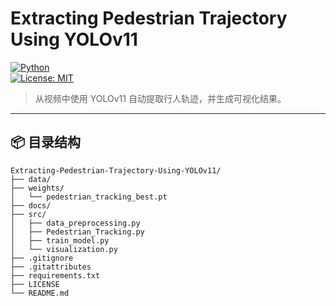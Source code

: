 # Extracting Pedestrian Trajectory Using YOLOv11

[![Python](https://img.shields.io/badge/python-3.8%2B-blue)](https://www.python.org/)  
[![License: MIT](https://img.shields.io/badge/license-MIT-green)](./LICENSE)  

> 从视频中使用 YOLOv11 自动提取行人轨迹，并生成可视化结果。

---

## 📦 目录结构

```text
Extracting-Pedestrian-Trajectory-Using-YOLOv11/
├── data/                     
├── weights/                 
│   └── pedestrian_tracking_best.pt
├── docs/                     
├── src/
│   ├── data_preprocessing.py
│   ├── Pedestrian_Tracking.py
│   ├── train_model.py
│   └── visualization.py
├── .gitignore
├── .gitattributes          
├── requirements.txt
├── LICENSE
└── README.md
